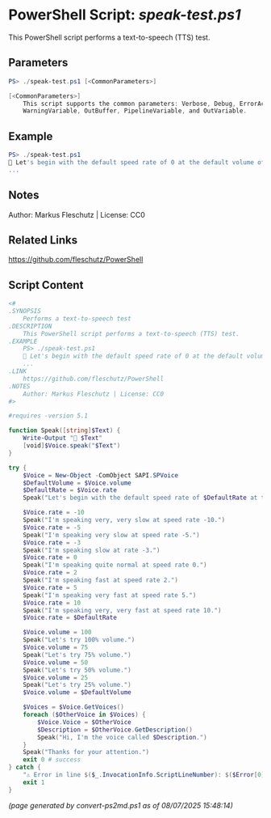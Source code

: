 PowerShell Script: *speak-test.ps1*
===================================

This PowerShell script performs a text-to-speech (TTS) test.

Parameters
----------
```powershell
PS> ./speak-test.ps1 [<CommonParameters>]

[<CommonParameters>]
    This script supports the common parameters: Verbose, Debug, ErrorAction, ErrorVariable, WarningAction, 
    WarningVariable, OutBuffer, PipelineVariable, and OutVariable.
```

Example
-------
```powershell
PS> ./speak-test.ps1
📣 Let's begin with the default speed rate of 0 at the default volume of 100%.
...

```

Notes
-----
Author: Markus Fleschutz | License: CC0

Related Links
-------------
https://github.com/fleschutz/PowerShell

Script Content
--------------
```powershell
<#
.SYNOPSIS
	Performs a text-to-speech test
.DESCRIPTION
	This PowerShell script performs a text-to-speech (TTS) test.
.EXAMPLE
	PS> ./speak-test.ps1
	📣 Let's begin with the default speed rate of 0 at the default volume of 100%.
	...
.LINK
	https://github.com/fleschutz/PowerShell
.NOTES
	Author: Markus Fleschutz | License: CC0
#>

#requires -version 5.1

function Speak([string]$Text) { 
	Write-Output "📣 $Text"
	[void]$Voice.speak("$Text")
}

try {
	$Voice = New-Object -ComObject SAPI.SPVoice
	$DefaultVolume = $Voice.volume
	$DefaultRate = $Voice.rate
	Speak("Let's begin with the default speed rate of $DefaultRate at the default volume of $($DefaultVolume)%.")

	$Voice.rate = -10
	Speak("I'm speaking very, very slow at speed rate -10.")
	$Voice.rate = -5
	Speak("I'm speaking very slow at speed rate -5.")
	$Voice.rate = -3
	Speak("I'm speaking slow at rate -3.")
	$Voice.rate = 0
	Speak("I'm speaking quite normal at speed rate 0.")
	$Voice.rate = 2
	Speak("I'm speaking fast at speed rate 2.")
	$Voice.rate = 5
	Speak("I'm speaking very fast at speed rate 5.")
	$Voice.rate = 10
	Speak("I'm speaking very, very fast at speed rate 10.")
	$Voice.rate = $DefaultRate

	$Voice.volume = 100
	Speak("Let's try 100% volume.")
	$Voice.volume = 75
	Speak("Let's try 75% volume.")
	$Voice.volume = 50
	Speak("Let's try 50% volume.")
	$Voice.volume = 25
	Speak("Let's try 25% volume.")
	$Voice.volume = $DefaultVolume

	$Voices = $Voice.GetVoices()
	foreach ($OtherVoice in $Voices) {
		$Voice.Voice = $OtherVoice
		$Description = $OtherVoice.GetDescription()
		Speak("Hi, I'm the voice called $Description.")
	}
	Speak("Thanks for your attention.")
	exit 0 # success
} catch {
	"⚠️ Error in line $($_.InvocationInfo.ScriptLineNumber): $($Error[0])"
	exit 1
}
```

*(page generated by convert-ps2md.ps1 as of 08/07/2025 15:48:14)*
